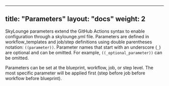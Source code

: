 
---
title: "Parameters"
layout: "docs"
weight: 2
---

SkyLounge parameters extend the GitHub Actions syntax to enable configuration through a skylounge.yml file. Parameters are defined in workflow_templates and job/step definitions using double parentheses notation: `((parameter))`. Parameter names that start with an underscore (`_`) are optional and can be omitted. For example, `((_optional_parameter))` can be omitted.

Parameters can be set at the blueprint, workflow, job, or step level. The most specific parameter will be applied first (step before job before workflow before blueprint).
